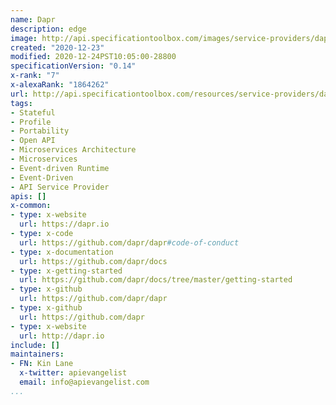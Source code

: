 ```yaml
---
name: Dapr
description: edge
image: http://api.specificationtoolbox.com/images/service-providers/dapr.jpg
created: "2020-12-23"
modified: 2020-12-24PST10:05:00-28800
specificationVersion: "0.14"
x-rank: "7"
x-alexaRank: "1864262"
url: http://api.specificationtoolbox.com/resources/service-providers/dapr/
tags:
- Stateful
- Profile
- Portability
- Open API
- Microservices Architecture
- Microservices
- Event-driven Runtime
- Event-Driven
- API Service Provider
apis: []
x-common:
- type: x-website
  url: https://dapr.io
- type: x-code
  url: https://github.com/dapr/dapr#code-of-conduct
- type: x-documentation
  url: https://github.com/dapr/docs
- type: x-getting-started
  url: https://github.com/dapr/docs/tree/master/getting-started
- type: x-github
  url: https://github.com/dapr/dapr
- type: x-github
  url: https://github.com/dapr
- type: x-website
  url: http://dapr.io
include: []
maintainers:
- FN: Kin Lane
  x-twitter: apievangelist
  email: info@apievangelist.com
...
```

